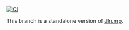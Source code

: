 [![CI](https://github.com/jonathanpoelen/jln.mp/workflows/CI/badge.svg?branch=master&event=push)](https://github.com/jonathanpoelen/jln.mp/actions?query=workflow%3Astandalone)

This branch is a standalone version of [Jln.mp](https://github.com/jonathanpoelen/jln.mp).
